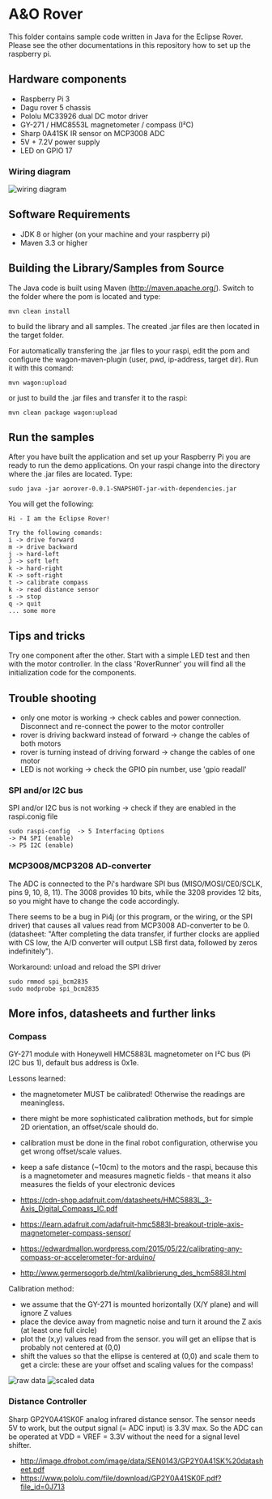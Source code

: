 # A&O Rover #

This folder contains sample code written in Java for the Eclipse Rover. Please see the other documentations in this repository how to set up the raspberry pi.

## Hardware components ##

* Raspberry Pi 3
* Dagu rover 5 chassis
* Pololu MC33926 dual DC motor driver
* GY-271 / HMC8553L magnetometer / compass (I²C)
* Sharp 0A41SK IR sensor on MCP3008 ADC
* 5V + 7.2V power supply
* LED on GPIO 17

### Wiring diagram ###
![wiring diagram](./aorover.png)

## Software Requirements ##

 * JDK 8 or higher (on your machine and your raspberry pi)
 * Maven 3.3 or higher

## Building the Library/Samples from Source ##

The Java code is built using Maven (http://maven.apache.org/). Switch to the folder where the pom is located and type:

	mvn clean install 

to build the library and all samples. The created .jar files are then located in the target folder. 

For automatically transfering the .jar files to your raspi, edit the pom and configure the wagon-maven-plugin (user, pwd, ip-address, target dir). Run it with this comand:

	mvn wagon:upload

or just to build the .jar files and transfer it to the raspi:

    mvn clean package wagon:upload


## Run the samples ##

After you have built the application and set up your Raspberry Pi you are ready to run the demo applications. On your raspi change into the directory where the .jar files are located. Type:

    sudo java -jar aorover-0.0.1-SNAPSHOT-jar-with-dependencies.jar

You will get the following:
 
    Hi - I am the Eclipse Rover!
    
    Try the following comands:
    i -> drive forward
    m -> drive backward
    j -> hard-left
    J -> soft left
    k -> hard-right
    K -> soft-right
    t -> calibrate compass
    k -> read distance sensor
    s -> stop
    q -> quit
    ... some more


## Tips and tricks ##

Try one component after the other. Start with a simple LED test and then with the motor controller. In the class 'RoverRunner' you will find all the initialization code for the components.

## Trouble shooting ##

* only one motor is working -> check cables and power connection. Disconnect and re-connect the power to the motor controller
* rover is driving backward instead of forward -> change the cables of both motors
* rover is turning instead of driving forward ->  change the cables of one motor
* LED is not working -> check the GPIO pin number, use 'gpio readall' 

### SPI and/or I2C bus

SPI and/or I2C bus is not working -> check if they are enabled in the raspi.conig file

    sudo raspi-config  -> 5 Interfacing Options
    -> P4 SPI (enable)
    -> P5 I2C (enable) 

### MCP3008/MCP3208 AD-converter ###
The ADC is connected to the Pi's hardware SPI bus (MISO/MOSI/CE0/SCLK, pins 9, 10, 8, 11). The 3008 provides 10 bits, while the 3208 provides 12 bits, so you might have to change the code accordingly. 

There seems to be a bug in Pi4j (or this program, or the wiring, or the SPI driver) that causes all values read from MCP3008 AD-converter to be 0. (datasheet:  "After completing the data transfer, if further clocks are applied with CS  low, the A/D converter will output LSB first data, followed by zeros indefinitely"). 

Workaround: unload and reload the SPI driver
    
    sudo rmmod spi_bcm2835
    sudo modprobe spi_bcm2835 


## More infos, datasheets and further links ##

### Compass ###
GY-271 module with Honeywell HMC5883L magnetometer on I²C bus (Pi I2C bus 1), default bus address is 0x1e.

Lessons learned:

* the magnetometer MUST be calibrated! Otherwise the readings are meaningless.
* there might be more sophisticated calibration methods, but for simple 2D orientation, an offset/scale should do.
* calibration must be done in the final robot configuration, otherwise you get wrong offset/scale values.
* keep a safe distance (~10cm) to the motors and the raspi, because this is a magnetometer and measures magnetic fields - that means it also measures the fields of your electronic devices 

* https://cdn-shop.adafruit.com/datasheets/HMC5883L_3-Axis_Digital_Compass_IC.pdf
* https://learn.adafruit.com/adafruit-hmc5883l-breakout-triple-axis-magnetometer-compass-sensor/
* https://edwardmallon.wordpress.com/2015/05/22/calibrating-any-compass-or-accelerometer-for-arduino/
* http://www.germersogorb.de/html/kalibrierung_des_hcm5883l.html

Calibration method:

* we assume that the GY-271 is mounted horizontally (X/Y plane) and will ignore Z values
* place the device away from magnetic noise and turn it around the Z axis (at least one full circle)
* plot the (x,y) values read from the sensor. you will get an ellipse that is probably not centered at (0,0)
* shift the values so that the ellipse is centered at (0,0) and scale them to get a circle: these are your offset and scaling values for the compass!

![raw data](./compass_raw.png)  ![scaled data](./compass-scaled.png)

### Distance Controller ###
Sharp GP2Y0A41SK0F analog infrared distance sensor. The sensor needs 5V to work, but the output signal (= ADC input) is 3.3V max. So the ADC can be operated at VDD = VREF = 3.3V without the need for a signal level shifter.

* http://image.dfrobot.com/image/data/SEN0143/GP2Y0A41SK%20datasheet.pdf
* https://www.pololu.com/file/download/GP2Y0A41SK0F.pdf?file_id=0J713

